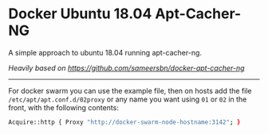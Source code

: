 # Docker Ubuntu 18.04 Apt-Cacher-NG

A simple approach to ubuntu 18.04 running apt-cacher-ng.

_Heavily based on https://github.com/sameersbn/docker-apt-cacher-ng_

---

For docker swarm you can use the example file, then on hosts add the file `/etc/apt/apt.conf.d/02proxy` or any name you want using `01` or `02` in the front, with the following contents:

```sh
Acquire::http { Proxy "http://docker-swarm-node-hostname:3142"; }
```
